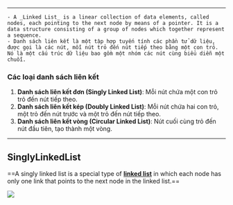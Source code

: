 
---
	- A _Linked List_ is a linear collection of data elements, called nodes, each pointing to the next node by means of a pointer. It is a data structure consisting of a group of nodes which together represent a sequence.
	- Danh sách liên kết là một tập hợp tuyến tính các phần tử dữ liệu, được gọi là các nút, mỗi nút trỏ đến nút tiếp theo bằng một con trỏ. Nó là một cấu trúc dữ liệu bao gồm một nhóm các nút cùng biểu diễn một chuỗi.

### Các loại danh sách liên kết

1. **Danh sách liên kết đơn (Singly Linked List)**: Mỗi nút chứa một con trỏ trỏ đến nút tiếp theo.
2. **Danh sách liên kết kép (Doubly Linked List)**: Mỗi nút chứa hai con trỏ, một trỏ đến nút trước và một trỏ đến nút tiếp theo.
3. **Danh sách liên kết vòng (Circular Linked List)**: Nút cuối cùng trỏ đến nút đầu tiên, tạo thành một vòng.

---

## SinglyLinkedList

==A singly linked list is a special type of [**linked list**](https://www.geeksforgeeks.org/data-structures/linked-list/) in which each node has only one link that points to the next node in the linked list.==

![](https://media.geeksforgeeks.org/wp-content/uploads/singly-linkedlist.png)
